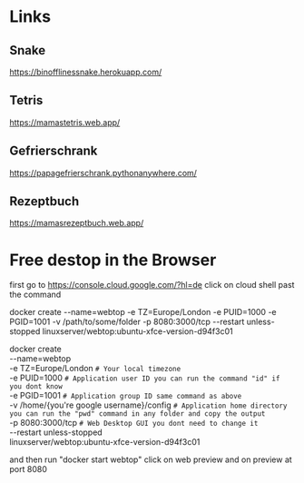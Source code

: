 # Links

## Snake
https://binofflinessnake.herokuapp.com/

## Tetris
https://mamastetris.web.app/

## Gefrierschrank
https://papagefrierschrank.pythonanywhere.com/

## Rezeptbuch
https://mamasrezeptbuch.web.app/

# Free destop in the Browser
first go to https://console.cloud.google.com/?hl=de
click on cloud shell
past the command

docker create --name=webtop -e TZ=Europe/London -e PUID=1000 -e PGID=1001 -v /path/to/some/folder -p 8080:3000/tcp --restart unless-stopped linuxserver/webtop:ubuntu-xfce-version-d94f3c01

docker create \
  --name=webtop \
  -e TZ=Europe/London `# Your local timezone` \
  -e PUID=1000 `# Application user ID you can run the command "id" if you dont know` \
  -e PGID=1001 `# Application group ID same command as above` \
  -v /home/{you're google username}/config `# Application home directory you can run the "pwd" command in any folder and copy the output` \
  -p 8080:3000/tcp `# Web Desktop GUI you dont need to change it` \
  --restart unless-stopped \
  linuxserver/webtop:ubuntu-xfce-version-d94f3c01
 
 and then run "docker start webtop"
 click on web preview and on preview at port 8080
